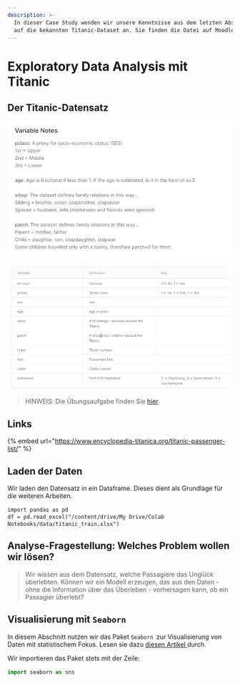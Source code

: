 ```yaml
---
description: >-
  In dieser Case Study wenden wir unsere Kenntnisse aus dem letzten Abschnitt
  auf die bekannten Titanic-Dataset an. Sie finden die Datei auf Moodle.
---
```


# Exploratory Data Analysis mit Titanic

## Der Titanic-Datensatz

![](<../../../.gitbook/assets/image (17).png>)

![](<../../../.gitbook/assets/image (16).png>)

> HINWEIS: Die Übungsaufgabe finden Sie [hier](../titanic-uebung.md).

## Links

{% embed url="https://www.encyclopedia-titanica.org/titanic-passenger-list/" %}

## Laden der Daten

Wir laden den Datensatz in ein Dataframe. Dieses dient als Grundlage für die weiteren Arbeiten.

```
import pandas as pd
df = pd.read_excel("/content/drive/My Drive/Colab Notebooks/data/titanic_train.xlsx")
```

## Analyse-Fragestellung: Welches Problem wollen wir lösen?

> Wir wissen aus dem Datensatz, welche Passagiere das Unglück überlebten. Können wir ein Modell erzeugen, das aus den Daten  - ohne die Information über das Überleben - vorhersagen kann, ob ein Passagier überlebt?

## Visualisierung mit `Seaborn`

In diesem Abschnitt nutzen wir das Paket `Seaborn `zur Visualisierung von Daten mit statistischem Fokus. Lesen sie dazu [diesen Artikel ](https://seaborn.pydata.org/introduction.html)durch.

Wir importieren das Paket stets mit der Zeile:

```python
import seaborn as sns
```

